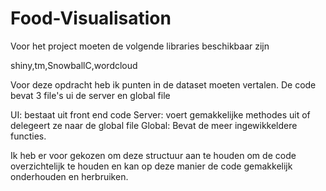 # Food-Visualisation

Voor het project moeten de volgende libraries beschikbaar zijn

shiny,tm,SnowballC,wordcloud

Voor deze opdracht heb ik punten in de dataset moeten vertalen.
De code bevat 3 file's ui de server en global file

UI: bestaat uit front end code
Server: voert gemakkelijke methodes uit of delegeert ze naar de global file
Global: Bevat de meer ingewikkeldere functies.

Ik heb er voor gekozen om deze structuur aan te houden om de code overzichtelijk te houden
en kan op deze manier de code gemakkelijk onderhouden en herbruiken.
